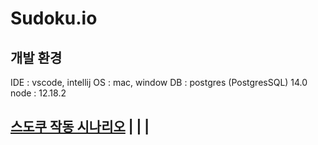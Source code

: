 #	Sudoku.io

## 개발 환경

IDE : vscode, intellij
OS : mac, window
DB : postgres (PostgresSQL) 14.0
node : 12.18.2


## [스도쿠	작동	시나리오](https://docs.google.com/spreadsheets/d/1CdlEZBPgD5ZTzJFSktNcnVGKePA8sUrI7NOwFemHrM0/edit#gid=0)	|	|	|